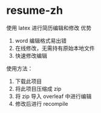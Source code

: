 # resume-zh
使用 latex 进行简历编辑和修改
优势
1. word 编辑格式易出错
2. 在线修改，无需持有原始本地文件
3. 快速修改编辑

使用方法：
1. 下载此项目
2. 将此项目压缩成 zip
3. 将 zip 导入 overleaf 中进行编辑
4. 修改后进行 recompile
